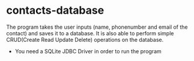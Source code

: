 # contacts-database
The program takes the user inputs (name, phonenumber and email of the contact) and saves it to a database. It is also able to perform simple CRUD(Create Read Update Delete) operations on the database.

* You need a SQLite JDBC Driver in order to run the program
